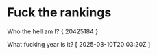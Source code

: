 # Fuck the rankings

Who the hell am I?
{ 20425184 }

What fucking year is it?
[ 2025-03-10T20:03:20Z ]
